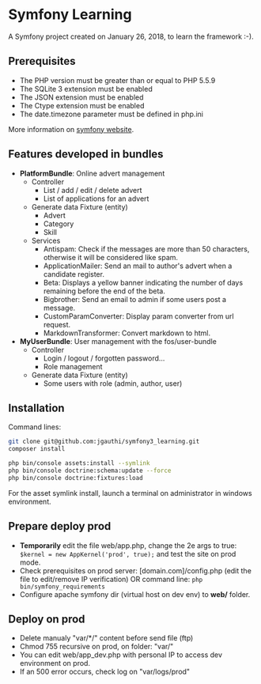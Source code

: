 Symfony Learning
===========
A Symfony project created on January 26, 2018, to learn the framework :-).

## Prerequisites

* The PHP version must be greater than or equal to PHP 5.5.9
* The SQLite 3 extension must be enabled
* The JSON extension must be enabled
* The Ctype extension must be enabled
* The date.timezone parameter must be defined in php.ini

More information on [symfony website](https://symfony.com/doc/3.4/reference/requirements.html).

## Features developed in bundles

* **PlatformBundle**: Online advert management
    * Controller
        * List / add / edit / delete advert
        * List of applications for an advert
    * Generate data Fixture (entity)
        * Advert
        * Category
        * Skill
    * Services
        * Antispam: Check if the messages are more than 50 characters, otherwise it will be considered like spam.
        * ApplicationMailer: Send an mail to author's advert when a candidate register.
        * Beta: Displays a yellow banner indicating the number of days remaining before the end of the beta.
        * Bigbrother: Send an email to admin if some users post a message.
        * CustomParamConverter: Display param converter from url request.
        * MarkdownTransformer: Convert markdown to html. 
* **MyUserBundle**: User management with the fos/user-bundle
    * Controller
        * Login / logout / forgotten password...
        * Role management
    * Generate data Fixture (entity)
        * Some users with role (admin, author, user)

## Installation
Command lines:

```bash
git clone git@github.com:jgauthi/symfony3_learning.git
composer install

php bin/console assets:install --symlink
php bin/console doctrine:schema:update --force
php bin/console doctrine:fixtures:load
````

For the asset symlink install, launch a terminal on administrator in windows environment.

## Prepare deploy prod

* **Temporarily** edit the file web/app.php, change the 2e args to true: ``$kernel = new AppKernel('prod', true);`` and test the site on prod mode.
* Check prerequisites on prod server: [domain.com]/config.php (edit the file to edit/remove IP verification) OR command line: ``php bin/symfony_requirements``
* Configure apache symfony dir (virtual host on dev env) to **web/** folder.

## Deploy on prod

* Delete manualy "var/*/" content before send file (ftp)
* Chmod 755 recursive on prod, on folder: "var/"
* You can edit web/app_dev.php with personal IP to access dev environment on prod.
* If an 500 error occurs, check log on "var/logs/prod"

